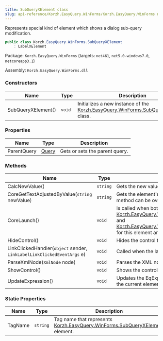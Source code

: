 ```yaml
---
title: SubQueryXElement class
slug: api-reference/Korzh.EasyQuery.WinForms/Korzh.EasyQuery.WinForms namespace/subqueryxelement-class
---
```



Represents special kind of element which shows a dialog sub-query modification.
```csharp
public class Korzh.EasyQuery.WinForms.SubQueryXElement
    : LabelXElement

```
Package: `Korzh.EasyQuery.WinForms` (targets: `net461`, `net5.0-windows7.0`, `netcoreapp3.1`)

Assembly: `Korzh.EasyQuery.WinForms.dll`

### Constructors

| Name | Type | Description | 
| --- | --- | --- | 
| SubQueryXElement() | `void` | Initializes a new instance of the [Korzh.EasyQuery.WinForms.SubQueryXElement](/api-reference/korzh-easyquery-winforms/korzh-easyquery-winforms-namespace/subqueryxelement-class) class. | 


### Properties

| Name | Type | Description | 
| --- | --- | --- | 
| ParentQuery | [Query](/api-reference/korzh-easyquery/korzh-easyquery-namespace/query-class) | Gets or sets the parent query. | 


### Methods

| Name | Type | Description | 
| --- | --- | --- | 
| CalcNewValue() | `string` | Gets the new value from modal form | 
| CoreGetTextAdjustedByValue(`string` newValue) | `string` | Gets the element's text according to its value.  This method can be overridden in inherited classes. | 
| CoreLaunch() | `void` | Is called when both [Korzh.EasyQuery.WinForms.XElement.ParentRow](/api-reference/korzh-easyquery-winforms/korzh-easyquery-winforms-namespace/xelement-class) and [Korzh.EasyQuery.WinForms.XElement.ParentPanel](/api-reference/korzh-easyquery-winforms/korzh-easyquery-winforms-namespace/xelement-class) for this element are established. | 
| HideControl() | `void` | Hides the control that allows to edit the value. | 
| LinkClickedHandler(`object` sender, `LinkLabelLinkClickedEventArgs` e) | `void` | Called when the label is clicked. | 
| ParseXmlNode(`XmlNode` node) | `void` | Parses the XML node. | 
| ShowControl() | `void` | Shows the control that allows to edit the value. | 
| UpdateExpression() | `void` | Updates the EqExpression object associated with the current element. | 


### Static Properties

| Name | Type | Description | 
| --- | --- | --- | 
| TagName | `string` | Tag name that represents [Korzh.EasyQuery.WinForms.SubQueryXElement](/api-reference/korzh-easyquery-winforms/korzh-easyquery-winforms-namespace/subqueryxelement-class) element. |